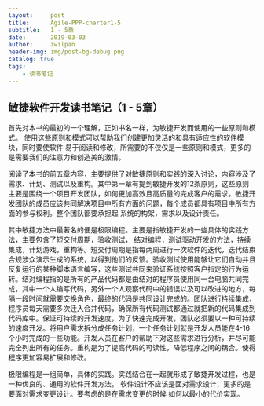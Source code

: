 ```yaml
---
layout:     post
title:      Agile-PPP-charter1-5
subtitle:   1 - 5章
date:       2019-03-03
author:     zwilpan
header-img: img/post-bg-debug.png
catalog: true
tags:
    - 读书笔记
---
```



## 敏捷软件开发读书笔记（1 - 5章）

首先对本书的最初的一个理解，正如书名一样，为敏捷开发而使用的一些原则和模式。
使用这些原则和模式可以帮助我们创建更加灵活的和具有适应性的软件模块，同时要使软件
易于阅读和修改，所需要的不仅仅是一些原则和模式，更多的是需要我们的注意力和创造美的激情。  


阅读了本书的前五章内容，主要提供了对敏捷原则和实践的深入讨论，内容涉及了需求、计划、测试以及重构。其中第一章有提到敏捷开发的12条原则，这些原则主要是围绕一个项目开发团队，如何更加高效且高质量的完成客户的需求。敏捷开发团队的成员应该共同解决项目中所有方面的问题，每个成员都具有项目中所有方面的参与权利。整个团队都要承担起
系统的构架，需求以及设计责任。

其中敏捷方法中最著名的便是极限编程。主要是指敏捷开发的一些具体的实践方法，主要包含了短交付周期，验收测试，
结对编程，测试驱动开发的方法，持续集成，计划游戏，重构等。短交付周期是指每两周进行一次软件的迭代，迭代结束合规涉众演示生成的系统，以得到他们的反馈。验收测试使用能够让它们自动并且反复运行的某种脚本语言编写，这些测试共同来验证系统按照客户指定的行为运转。结对编程指的是所有的产品代码都是由结对的程序员使用同一台电脑共同完成，其中一个人编写代码，另外一个人观察代码中的错误以及可以改进的地方，每隔一段时间就需要交换角色，最终的代码是共同设计完成的。团队进行持续集成，程序员每天需要多次迁入合并代码，确保所有代码测试都通过就把新的代码集成到代码库中。保证可持续的开发速度，为了快速完成开发，团队必须要以一种可持续的速度开发。将用户需求拆分成任务计划，一个任务计划就是开发人员能在4-16个小时完成的一些功能。开发人员在客户的帮助下对这些需求进行分析，并尽可能完全列出所有的任务。重构是为了提高代码的可读性，降低程序之间的耦合。使得程序更加容易扩展和修改。

极限编程是一组简单，具体的实践。实践结合在一起就形成了敏捷开发过程，也是一种优良的、通用的软件开发方法。  软件设计不应该是面对需求设计，更多的是要面对需求变更设计。要考虑的是在需求变更的时候
如何以最小的代价实现。